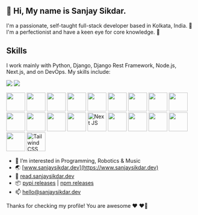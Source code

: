 ## 👋 Hi, My name is Sanjay Sikdar.

I'm a passionate, self-taught full-stack developer based in Kolkata, India. 🌱 I'm a perfectionist and have a keen eye for core knowledge. 👀


## Skills

I work mainly with Python, Django, Django Rest Framework, Node.js, Next.js, and on DevOps. My skills include:

[![](https://img.shields.io/twitter/follow/znas_sanjay)](https://twitter.com/znas_sanjay) [![](https://img.shields.io/github/followers/sannjayy?style=social)](https://github.com/sannjayy) 

<p>
    <img src="https://cdn.jsdelivr.net/gh/devicons/devicon/icons/python/python-original.svg" width="50" height="50" />
    <img src="https://cdn.jsdelivr.net/gh/devicons/devicon/icons/django/django-plain-wordmark.svg" width="50" height="50" />
    <img src="https://cdn.jsdelivr.net/gh/devicons/devicon/icons/git/git-plain-wordmark.svg" width="50" height="50" />
    <img src="https://cdn.jsdelivr.net/gh/devicons/devicon/icons/postgresql/postgresql-plain-wordmark.svg" width="50" height="50" />
    <img src="https://cdn.jsdelivr.net/gh/devicons/devicon/icons/mysql/mysql-original-wordmark.svg" width="50" height="50" />
    <img src="https://cdn.jsdelivr.net/gh/devicons/devicon/icons/redis/redis-plain-wordmark.svg" width="50" height="50" />
    <img src="https://cdn.jsdelivr.net/gh/devicons/devicon/icons/nginx/nginx-original.svg" width="50" height="50" />
    <img src="https://cdn.jsdelivr.net/gh/devicons/devicon/icons/bash/bash-original.svg" width="50" height="50" />
    <img src="https://cdn.jsdelivr.net/gh/devicons/devicon/icons/amazonwebservices/amazonwebservices-plain-wordmark.svg" width="50" height="50" />
    <img src="https://cdn.jsdelivr.net/gh/devicons/devicon/icons/digitalocean/digitalocean-original-wordmark.svg" width="50" height="50" />
    <img src="https://cdn.jsdelivr.net/gh/devicons/devicon/icons/nodejs/nodejs-plain-wordmark.svg" width="50" height="50" />
    <img src="https://cdn.jsdelivr.net/gh/devicons/devicon/icons/javascript/javascript-original.svg" width="50" height="50" />
    <img src="https://cdn.jsdelivr.net/gh/devicons/devicon/icons/react/react-original-wordmark.svg" width="50" height="50" />
    <img src="https://cdn.jsdelivr.net/gh/devicons/devicon/icons/nextjs/nextjs-original.svg" title='Next JS' width="50" height="50" />
    <img src="https://cdn.jsdelivr.net/gh/devicons/devicon/icons/jquery/jquery-plain-wordmark.svg" width="50" height="50" />
    <img src="https://cdn.jsdelivr.net/gh/devicons/devicon/icons/wordpress/wordpress-original.svg" width="50" height="50" />
    <img src="https://cdn.jsdelivr.net/gh/devicons/devicon/icons/html5/html5-plain-wordmark.svg" width="50" height="50" />
    <img src="https://cdn.jsdelivr.net/gh/devicons/devicon/icons/css3/css3-plain-wordmark.svg" width="50" height="50" />
    <img src="https://cdn.jsdelivr.net/gh/devicons/devicon/icons/bootstrap/bootstrap-plain-wordmark.svg" width="50" height="50" />
    <img src="https://cdn.jsdelivr.net/gh/devicons/devicon/icons/tailwindcss/tailwindcss-plain.svg" width="50" height="50" title='Tailwind CSS' />
</p>


- 👀 I’m interested in Programming, Robotics & Music
- 🌏 [www.sanjaysikdar.dev](https://www.sanjaysikdar.dev) 
- 📖 [read.sanjaysikdar.dev](https://read.sanjaysikdar.dev)
- 📦 [pypi releases](https://pypi.org/user/sannjayy/) | [npm releases](https://www.npmjs.com/~sannjayy)
- 📫 hello@sanjaysikdar.dev

Thanks for checking my profile! You are awesome ❤️ ❤️‍🔥

<!---
sannjayy/sannjayy is a ✨ special ✨ repository because its `README.md` (this file) appears on your GitHub profile.
You can click the Preview link to take a look at your changes.
--->
